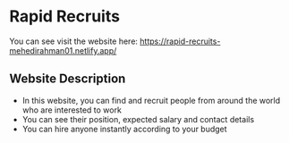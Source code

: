 # Rapid Recruits

You can see visit the website here: https://rapid-recruits-mehedirahman01.netlify.app/

## Website Description
* In this website, you can find and recruit people from around the world who are interested to work 
* You can see their position, expected salary and contact details
* You can hire anyone instantly according to your budget 